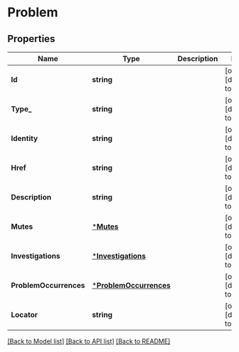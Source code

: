 # Problem

## Properties
Name | Type | Description | Notes
------------ | ------------- | ------------- | -------------
**Id** | **string** |  | [optional] [default to null]
**Type_** | **string** |  | [optional] [default to null]
**Identity** | **string** |  | [optional] [default to null]
**Href** | **string** |  | [optional] [default to null]
**Description** | **string** |  | [optional] [default to null]
**Mutes** | [***Mutes**](mutes.md) |  | [optional] [default to null]
**Investigations** | [***Investigations**](investigations.md) |  | [optional] [default to null]
**ProblemOccurrences** | [***ProblemOccurrences**](problemOccurrences.md) |  | [optional] [default to null]
**Locator** | **string** |  | [optional] [default to null]

[[Back to Model list]](../README.md#documentation-for-models) [[Back to API list]](../README.md#documentation-for-api-endpoints) [[Back to README]](../README.md)


